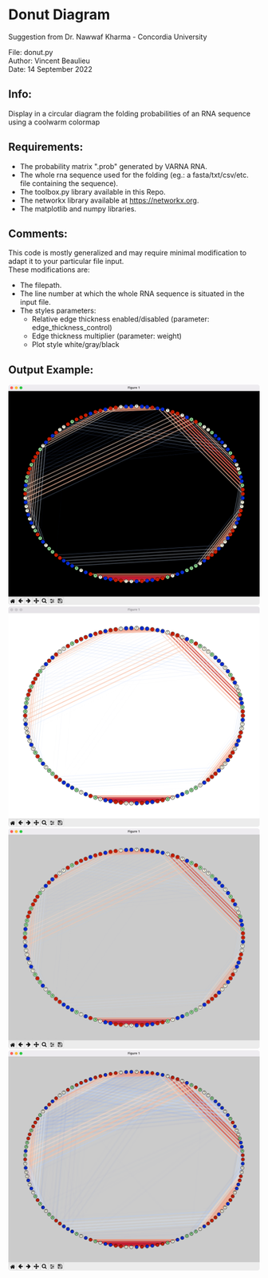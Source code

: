 # Donut Diagram  
Suggestion from Dr. Nawwaf Kharma - Concordia University  
  
File: donut.py  
Author: Vincent Beaulieu  
Date: 14 September 2022  
  
## Info:  
Display in a circular diagram the folding probabilities of an RNA sequence using a coolwarm colormap  
  
## Requirements:  
- The probability matrix ".prob" generated by VARNA RNA.  
- The whole rna sequence used for the folding (eg.: a fasta/txt/csv/etc. file containing the sequence).  
- The toolbox.py library available in this Repo.  
- The networkx library available at https://networkx.org.
- The matplotlib and numpy libraries.  
  
## Comments:  
This code is mostly generalized and may require minimal modification to adapt it to your particular file input.  
These modifications are:  
- The filepath.  
- The line number at which the whole RNA sequence is situated in the input file.  
- The styles parameters:  
    - Relative edge thickness enabled/disabled (parameter: edge_thickness_control)  
    - Edge thickness multiplier (parameter: weight)  
    - Plot style white/gray/black  
    
## Output Example:    
![](media/black_style.png)
![](media/white_style.png)
![](media/grey_style.png)
![](media/grey_constant_thickness.png)
  
